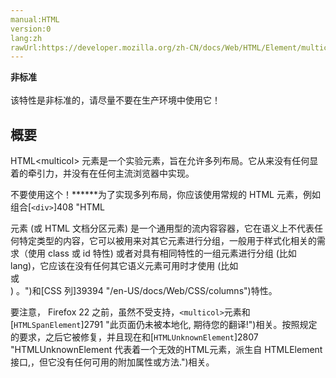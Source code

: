 ```yaml
---
manual:HTML
version:0
lang:zh
rawUrl:https://developer.mozilla.org/zh-CN/docs/Web/HTML/Element/multicol
---
```






**非标准**<br></br>该特性是非标准的，请尽量不要在生产环境中使用它！




## 概要<a name="概要"></a>


HTML&lt;multicol&gt; 元素是一个实验元素，旨在允许多列布局。它从来没有任何显着的牵引力，并没有在任何主流浏览器中实现。



不要使用这个！******为了实现多列布局，你应该使用常规的 HTML 元素，例如组合[`<div>`]408 "HTML <div> 元素 (或 HTML 文档分区元素) 是一个通用型的流内容容器，它在语义上不代表任何特定类型的内容，它可以被用来对其它元素进行分组，一般用于样式化相关的需求（使用 class 或 id 特性) 或者对具有相同特性的一组元素进行分组 (比如 lang)，它应该在没有任何其它语义元素可用时才使用 (比如 <article> 或 <nav>) 。")和[CSS 列]39394 "/en-US/docs/Web/CSS/columns")特性。




要注意， Firefox 22 之前，虽然不受支持，`<multicol>`元素和[`HTMLSpanElement`]2791 "此页面仍未被本地化, 期待您的翻译!")相关。按照规定的要求，之后它被修复，并且现在和[`HTMLUnknownElement`]2807 "HTMLUnknownElement 代表着一个无效的HTML元素，派生自 HTMLElement 接口,，但它没有任何可用的附加属性或方法.")相关。




